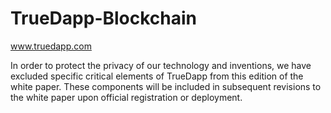 # TrueDapp-Blockchain

www.truedapp.com

In order to protect the privacy of our technology and inventions, we have excluded specific critical
elements of TrueDapp from this edition of the white paper. These components will be included in
subsequent revisions to the white paper upon official registration or deployment.
